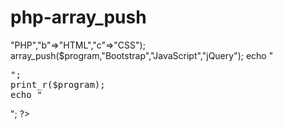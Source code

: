 # php-array_push
<?php
//array_push
$program= array("a"=>"PHP","b"=>"HTML","c"=>"CSS");
array_push($program,"Bootstrap","JavaScript","jQuery");
echo "<pre>";
print_r($program);
echo "</pre>";
?>
